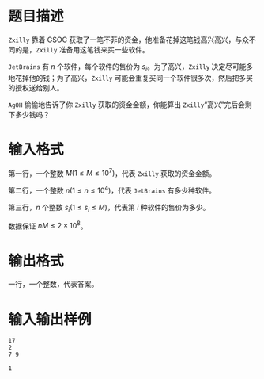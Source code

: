 # 题目描述

`Zxilly` 靠着 GSOC 获取了一笔不菲的资金，他准备花掉这笔钱高兴高兴，与众不同的是，`Zxilly` 准备用这笔钱来买一些软件。

`JetBrains` 有 $n$ 个软件，每个软件的售价为 $s_i$。为了高兴，`Zxilly` 决定尽可能多地花掉他的钱；为了高兴，`Zxilly` 可能会重复买同一个软件很多次，然后把多买的授权送给别人。

`AgOH` 偷偷地告诉了你 `Zxilly` 获取的资金金额，你能算出 `Zxilly`“高兴”完后会剩下多少钱吗？

# 输入格式

第一行，一个整数 $M(1 \leq M \leq {10}^7)$，代表 `Zxilly` 获取的资金金额。

第二行，一个整数 $n(1 \leq n \leq {10}^4)$，代表 `JetBrains` 有多少种软件。

第三行，$n$ 个整数 $s_i(1 \leq s_i \leq M)$，代表第 $i$ 种软件的售价为多少。

数据保证 $nM \leq 2 \times {10}^8$。

# 输出格式

一行，一个整数，代表答案。

# 输入输出样例

```input1
17
2
7 9
```

```output1
1
```

